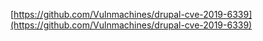 [https://github.com/Vulnmachines/drupal-cve-2019-6339](https://github.com/Vulnmachines/drupal-cve-2019-6339)
